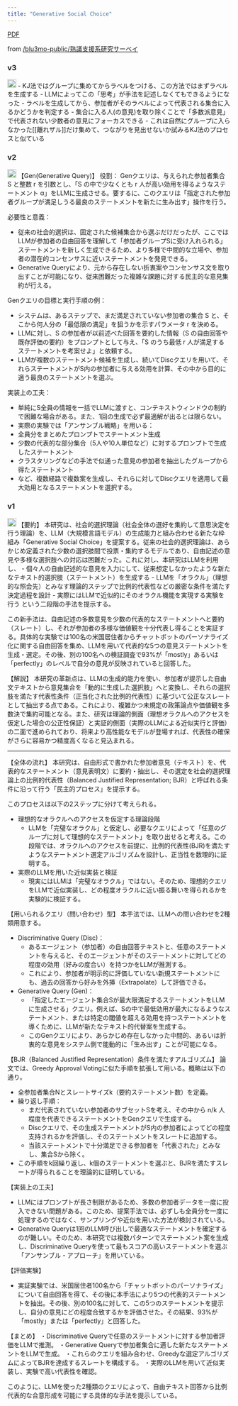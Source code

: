 ```yaml
---
title: "Generative Social Choice"
---
```


[PDF](https://arxiv.org/pdf/2309.01291)

from [/blu3mo-public/熟議支援系研究サーベイ](https://scrapbox.io/blu3mo-public/熟議支援系研究サーベイ)

### v3
<img src='https://scrapbox.io/api/pages/nishio/nishio/icon' alt='nishio.icon' height="19.5"/>
- KJ法ではグループに集めてからラベルをつける、この方法ではまずラベルを生成する
    - LLMによってこの「思考」が手法を記述しなくてもできるようになった
- ラベルを生成してから、参加者がそのラベルによって代表される集合に入るかどうかを判定する
    - 集合に入る人(の意見)を取り除くことで「多数派意見」で代表されない少数者の意見にフォーカスできる
    - これは自然にグループに入らなかった[[離れザル]]だけ集めて、つながりを見出せないか試みるKJ法のプロセスと似ている

### v2
<img src='https://scrapbox.io/api/pages/nishio/o1 Pro/icon' alt='o1 Pro.icon' height="19.5"/>
【Gen(Generative Query)】
役割：
Genクエリは、与えられた参加者集合 S と整数 r を引数とし、「S の中で少なくとも r 人が高い効用を得るようなステートメント α」をLLMに生成させる。要するに、このクエリは「指定された参加者グループが満足しうる最良のステートメントを新たに生み出す」操作を行う。

必要性と意義：
- 従来の社会的選択は、固定された候補集合から選ぶだけだったが、ここではLLMが参加者の自由回答を理解して「参加者グループSに受け入れられる」ステートメントを新しく生成できるため、より多様で中間的な立場や、参加者の潜在的コンセンサスに近いステートメントを発見できる。
- Generative Queryにより、元から存在しない折衷案やコンセンサス文を取り出すことが可能になり、従来困難だった複雑な課題に対する民主的な意見集約が行える。

Genクエリの目標と実行手順の例：
- システムは、あるステップで、まだ満足されていない参加者の集合 S と、そこから何人分の「最低限の満足」を狙うかを示すパラメータ r を決める。
- LLMに対し、S の参加者が以前述べた回答を要約した情報（S の自由回答や既存評価の要約）をプロンプトとして与え、「S のうち最低 r 人が満足するステートメントを考案せよ」と依頼する。
- LLMが複数のステートメント候補を生成し、続いてDiscクエリを用いて、それらステートメントがS内の参加者に与える効用を計算、その中から目的に適う最良のステートメントを選ぶ。

実装上の工夫：
- 単純にS全員の情報を一括でLLMに渡すと、コンテキストウィンドウの制約で困難な場合がある。また、1回の生成で必ず最適解が出るとは限らない。
- 実際の実験では「アンサンブル戦略」を用いる：
- 全員分をまとめたプロンプトでステートメント生成
- 少数の代表的な部分集合（5人や10人単位など）に対するプロンプトで生成したステートメント
- クラスタリングなどの手法で似通った意見の参加者を抽出したグループから得たステートメント
- など、複数経路で複数案を生成し、それらに対してDiscクエリを適用して最大効用となるステートメントを選択する。

### v1
<img src='https://scrapbox.io/api/pages/nishio/o1 Pro/icon' alt='o1 Pro.icon' height="19.5"/>
【要約】
本研究は、社会的選択理論（社会全体の選好を集約して意思決定を行う理論）を、LLM（大規模言語モデル）の生成能力と組み合わせる新たな枠組み「Generative Social Choice」を提案する。従来の社会的選択理論は、あらかじめ定義された少数の選択肢間で投票・集約するモデルであり、自由記述の意見や多様な選択肢への対応は困難だった。これに対し、本研究はLLMを利用し、
- 個々人の自由記述的な意見を入力にして、従来想定しなかったような新たなテキスト的選択肢（ステートメント）を生成する
- LLMを「オラクル」（理想的な照会先）とみなす理論的ステップで比例的代表性などの厳密な条件を満たす決定過程を設計
- 実際にはLLMで近似的にそのオラクル機能を実現する実験を行う
という二段階の手法を提示する。

この新手法は、自由記述の多数意見を少数の代表的なステートメントへと要約（スレート）し、それが参加者の多様な価値観を十分代表し得ることを実証する。具体的な実験では100名の米国居住者からチャットボットのパーソナライズ化に関する自由回答を集め、LLMを用いて代表的な5つの意見ステートメントを生成・選定。その後、別の100名への検証調査で93%が「mostly」あるいは「perfectly」のレベルで自分の意見が反映されていると回答した。

【解説】
本研究の革新点は、LLMの生成的能力を使い、参加者が提示した自由文テキストから意見集合を「動的に生成した選択肢」へと変換し、それらの選択肢を満たす代表性条件（正当化された比例的代表性）に基づいて公正なスレートとして抽出する点である。これにより、複雑かつ未規定の政策論点や価値観を多数決で集約可能となる。また、研究は理論的側面（理想オラクルへのアクセスを仮定した場合の公正性保証）と実証的側面（実際のLLMによる近似実行と評価）の二面で進められており、将来より高性能なモデルが登場すれば、代表性の確保がさらに容易かつ精度高くなると見込まれる。

---
【全体の流れ】
本研究は、自由形式で書かれた参加者意見（テキスト）を、代表的なステートメント（意見表明文）に要約・抽出し、その選定を社会的選択理論上の比例的代表性（Balanced Justified Representation; BJR）と呼ばれる条件に沿って行う「民主的プロセス」を提示する。

このプロセスは以下の2ステップに分けて考えられる。
- 理想的なオラクルへのアクセスを仮定する理論段階
    - LLMを「完璧なオラクル」と仮定し、必要なクエリによって「任意のグループに対して理想的なステートメント」を取り出せると考える。この段階では、オラクルへのアクセスを前提に、比例的代表性(BJR)を満たすようなステートメント選定アルゴリズムを設計し、正当性を数理的に証明する。
- 実際のLLMを用いた近似実装と検証
    - 現実にはLLMは「完璧なオラクル」ではない。そのため、理想的クエリをLLMで近似実装し、どの程度オラクルに近い振る舞いを得られるかを実験的に検証する。

【用いられるクエリ（問い合わせ）型】
本手法では、LLMへの問い合わせを2種類用意する。
- Discriminative Query (Disc)：
    - あるエージェント（参加者）の自由回答テキストと、任意のステートメントを与えると、そのエージェントがそのステートメントに対してどの程度の効用（好みの度合い）を持つかをLLMが推測する。
    - これにより、参加者が明示的に評価していない新規ステートメントにも、過去の回答から好みを外挿（Extrapolate）して評価できる。
- Generative Query (Gen)：
    - 「指定したエージェント集合Sが最大限満足するステートメントをLLMに生成させる」クエリ。例えば、Sの中で最低効用が最大になるようなステートメント、または特定の閾値を超える効用を持つステートメントを導くために、LLMが新たなテキスト的代替案を生成する。
    - このGenクエリにより、あらかじめ存在しなかった中間的、あるいは折衷的な意見をシステム側で能動的に「生み出す」ことが可能になる。

【BJR（Balanced Justified Representation）条件を満たすアルゴリズム】
論文では、Greedy Approval Votingに似た手順を拡張して用いる。概略は以下の通り。

- 全参加者集合Nとスレートサイズk（要約ステートメント数）を定義。
- 繰り返し手順：
    - まだ代表されていない参加者のサブセットSを考え、その中から n/k 人程度を代表できるステートメントをGenクエリで生成する。
    - Discクエリで、その生成ステートメントがS内の参加者によってどの程度支持されるかを評価し、そのステートメントをスレートに追加する。
    - 当該ステートメントで十分満足できる参加者を「代表された」とみなし、集合Sから除く。
- この手順をk回繰り返し、k個のステートメントを選ぶと、BJRを満たすスレートが得られることを理論的に証明している。

【実装上の工夫】
- LLMにはプロンプトが長さ制限があるため、多数の参加者データを一度に投入できない問題がある。このため、提案手法では、必ずしも全員分を一度に処理するのではなく、サンプリングや近似を用いた方法が検討されている。
- Generative Queryは1回のLLM呼び出しで最適なステートメントを確定するのが難しい。そのため、本研究では複数パターンでステートメント案を生成し、Discriminative Queryを使って最もスコアの高いステートメントを選ぶ「アンサンブル・アプローチ」を用いている。

【評価実験】
- 実証実験では、米国居住者100名から「チャットボットのパーソナライズ」について自由回答を得て、その後に本手法により5つの代表的ステートメントを抽出。その後、別の100名に対して、この5つのステートメントを提示し、自分の意見にどの程度合致するかを評価させた。その結果、93%が「mostly」または「perfectly」と回答した。

【まとめ】
・Discriminative Queryで任意のステートメントに対する参加者評価をLLMで推測。
・Generative Queryで参加者集合に適した新たなステートメントをLLMで生成。
・これらのクエリを組み合わせ、Greedyな選定アルゴリズムによってBJRを達成するスレートを構成する。
・実際のLLMを用いて近似実装し、実験で高い代表性を確認。

このように、LLMを使った2種類のクエリによって、自由テキスト回答から比例代表的な合意形成を可能にする具体的な手法を提示している。
